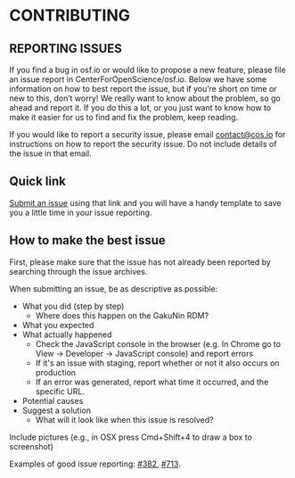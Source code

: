 CONTRIBUTING
============

REPORTING ISSUES
----------------

If you find a bug in osf.io or would like to propose a new feature, please file an issue report in CenterForOpenScience/osf.io. Below we have some information on how to best report the issue, but if you’re short on time or new to this, don’t worry! We really want to know about the problem, so go ahead and report it. If you do this a lot, or you just want to know how to make it easier for us to find and fix the problem, keep reading.

If you would like to report a security issue, please email contact@cos.io for instructions on how to report the security issue. Do not include details of the issue in that email.

Quick link
----------
[Submit an issue](https://github.com/CenterForOpenScience/OSF.io/issues/new?body=Steps%0A-------%0A1.%20%0A%0AExpected%0A------------%0A%0AActual%0A--------%0A)
using that link and you will have a handy template to save you a little time in your issue reporting.

How to make the best issue
--------------------------

First, please make sure that the issue has not already been reported by searching through the issue archives. 

When submitting an issue, be as descriptive as possible: 
* What you did (step by step)
    * Where does this happen on the GakuNin RDM?
* What you expected
* What actually happened 
    * Check the JavaScript console in the browser (e.g. In Chrome go to View → Developer → JavaScript console) and report errors 
    * If it's an issue with staging, report whether or not it also occurs on production 
    * If an error was generated, report what time it occurred, and the specific URL.
* Potential causes 
* Suggest a solution
    * What will it look like when this issue is resolved? 

Include pictures (e.g., in OSX press Cmd+Shift+4 to draw a box to screenshot)

Examples of good issue reporting: [#382](https://github.com/CenterForOpenScience/osf.io/issues/382), [#713](https://github.com/CenterForOpenScience/osf.io/issues/713).
